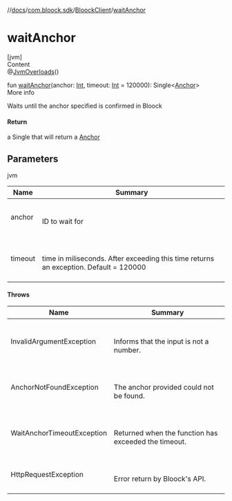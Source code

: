 //[docs](../../index.md)/[com.bloock.sdk](../index.md)/[BloockClient](index.md)/[waitAnchor](wait-anchor.md)



# waitAnchor  
[jvm]  
Content  
@[JvmOverloads](https://kotlinlang.org/api/latest/jvm/stdlib/kotlin.jvm/-jvm-overloads/index.html)()  
  
fun [waitAnchor](wait-anchor.md)(anchor: [Int](https://kotlinlang.org/api/latest/jvm/stdlib/kotlin/-int/index.html), timeout: [Int](https://kotlinlang.org/api/latest/jvm/stdlib/kotlin/-int/index.html) = 120000): Single<[Anchor](../../com.bloock.sdk.anchor.entity/-anchor/index.md)>  
More info  


Waits until the anchor specified is confirmed in Bloock



#### Return  


a Single that will return a [Anchor](../../com.bloock.sdk.anchor.entity/-anchor/index.md)



## Parameters  
  
jvm  
  
|  Name|  Summary| 
|---|---|
| <a name="com.bloock.sdk/BloockClient/waitAnchor/#kotlin.Int#kotlin.Int/PointingToDeclaration/"></a>anchor| <a name="com.bloock.sdk/BloockClient/waitAnchor/#kotlin.Int#kotlin.Int/PointingToDeclaration/"></a><br><br>ID to wait for<br><br>
| <a name="com.bloock.sdk/BloockClient/waitAnchor/#kotlin.Int#kotlin.Int/PointingToDeclaration/"></a>timeout| <a name="com.bloock.sdk/BloockClient/waitAnchor/#kotlin.Int#kotlin.Int/PointingToDeclaration/"></a><br><br>time in miliseconds. After exceeding this time returns an exception. Default = 120000<br><br>
  


#### Throws  
  
|  Name|  Summary| 
|---|---|
| <a name="com.bloock.sdk/BloockClient/waitAnchor/#kotlin.Int#kotlin.Int/PointingToDeclaration/"></a>InvalidArgumentException| <a name="com.bloock.sdk/BloockClient/waitAnchor/#kotlin.Int#kotlin.Int/PointingToDeclaration/"></a><br><br>Informs that the input is not a number.<br><br>
| <a name="com.bloock.sdk/BloockClient/waitAnchor/#kotlin.Int#kotlin.Int/PointingToDeclaration/"></a>AnchorNotFoundException| <a name="com.bloock.sdk/BloockClient/waitAnchor/#kotlin.Int#kotlin.Int/PointingToDeclaration/"></a><br><br>The anchor provided could not be found.<br><br>
| <a name="com.bloock.sdk/BloockClient/waitAnchor/#kotlin.Int#kotlin.Int/PointingToDeclaration/"></a>WaitAnchorTimeoutException| <a name="com.bloock.sdk/BloockClient/waitAnchor/#kotlin.Int#kotlin.Int/PointingToDeclaration/"></a><br><br>Returned when the function has exceeded the timeout.<br><br>
| <a name="com.bloock.sdk/BloockClient/waitAnchor/#kotlin.Int#kotlin.Int/PointingToDeclaration/"></a>HttpRequestException| <a name="com.bloock.sdk/BloockClient/waitAnchor/#kotlin.Int#kotlin.Int/PointingToDeclaration/"></a><br><br>Error return by Bloock's API.<br><br>
  



